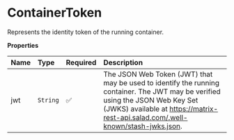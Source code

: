 # ContainerToken

Represents the identity token of the running container.

**Properties**

| Name | Type     | Required | Description                                                                                                                                                                                                        |
| :--- | :------- | :------- | :----------------------------------------------------------------------------------------------------------------------------------------------------------------------------------------------------------------- |
| jwt  | `String` | ✅       | The JSON Web Token (JWT) that may be used to identify the running container. The JWT may be verified using the JSON Web Key Set (JWKS) available at https://matrix-rest-api.salad.com/.well-known/stash-jwks.json. |
